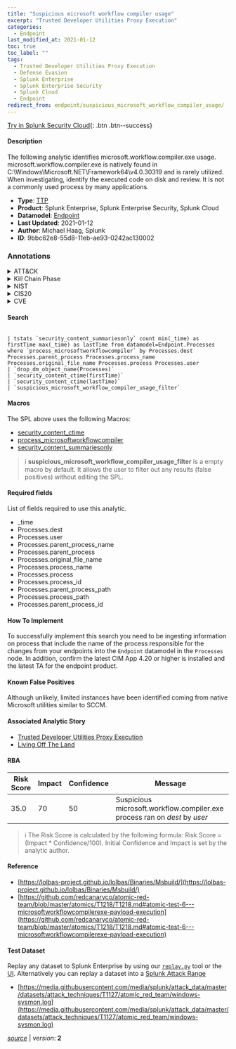 ```yaml
---
title: "Suspicious microsoft workflow compiler usage"
excerpt: "Trusted Developer Utilities Proxy Execution"
categories:
  - Endpoint
last_modified_at: 2021-01-12
toc: true
toc_label: ""
tags:
  - Trusted Developer Utilities Proxy Execution
  - Defense Evasion
  - Splunk Enterprise
  - Splunk Enterprise Security
  - Splunk Cloud
  - Endpoint
redirect_from: endpoint/suspicious_microsoft_workflow_compiler_usage/
---
```




[Try in Splunk Security Cloud](https://www.splunk.com/en_us/cyber-security.html){: .btn .btn--success}

#### Description

The following analytic identifies microsoft.workflow.compiler.exe usage. microsoft.workflow.compiler.exe is natively found in C:\Windows\Microsoft.NET\Framework64\v4.0.30319 and is rarely utilized. When investigating, identify the executed code on disk and review. It is not a commonly used process by many applications.

- **Type**: [TTP](https://github.com/splunk/security_content/wiki/Detection-Analytic-Types)
- **Product**: Splunk Enterprise, Splunk Enterprise Security, Splunk Cloud
- **Datamodel**: [Endpoint](https://docs.splunk.com/Documentation/CIM/latest/User/Endpoint)
- **Last Updated**: 2021-01-12
- **Author**: Michael Haag, Splunk
- **ID**: 9bbc62e8-55d8-11eb-ae93-0242ac130002

### Annotations
<details>
  <summary>ATT&CK</summary>

<div markdown="1">

#### [ATT&CK](https://attack.mitre.org/)

| ID          | Technique   | Tactic         |
| ----------- | ----------- |--------------- |
| [T1127](https://attack.mitre.org/techniques/T1127/) | Trusted Developer Utilities Proxy Execution | Defense Evasion |

</div>
</details>


<details>
  <summary>Kill Chain Phase</summary>

<div markdown="1">

* Exploitation


</div>
</details>


<details>
  <summary>NIST</summary>

<div markdown="1">

* PR.PT
* DE.CM



</div>
</details>

<details>
  <summary>CIS20</summary>

<div markdown="1">

* CIS 8



</div>
</details>

<details>
  <summary>CVE</summary>

<div markdown="1">


</div>
</details>


#### Search

```

| tstats `security_content_summariesonly` count min(_time) as firstTime max(_time) as lastTime from datamodel=Endpoint.Processes where `process_microsoftworkflowcompiler` by Processes.dest Processes.parent_process Processes.process_name Processes.original_file_name Processes.process Processes.user 
| `drop_dm_object_name(Processes)` 
| `security_content_ctime(firstTime)` 
| `security_content_ctime(lastTime)` 
| `suspicious_microsoft_workflow_compiler_usage_filter`
```

#### Macros
The SPL above uses the following Macros:
* [security_content_ctime](https://github.com/splunk/security_content/blob/develop/macros/security_content_ctime.yml)
* [process_microsoftworkflowcompiler](https://github.com/splunk/security_content/blob/develop/macros/process_microsoftworkflowcompiler.yml)
* [security_content_summariesonly](https://github.com/splunk/security_content/blob/develop/macros/security_content_summariesonly.yml)

> :information_source:
> **suspicious_microsoft_workflow_compiler_usage_filter** is a empty macro by default. It allows the user to filter out any results (false positives) without editing the SPL.



#### Required fields
List of fields required to use this analytic.
* _time
* Processes.dest
* Processes.user
* Processes.parent_process_name
* Processes.parent_process
* Processes.original_file_name
* Processes.process_name
* Processes.process
* Processes.process_id
* Processes.parent_process_path
* Processes.process_path
* Processes.parent_process_id



#### How To Implement
To successfully implement this search you need to be ingesting information on process that include the name of the process responsible for the changes from your endpoints into the `Endpoint` datamodel in the `Processes` node. In addition, confirm the latest CIM App 4.20 or higher is installed and the latest TA for the endpoint product.
#### Known False Positives
Although unlikely, limited instances have been identified coming from native Microsoft utilities similar to SCCM.

#### Associated Analytic Story
* [Trusted Developer Utilities Proxy Execution](/stories/trusted_developer_utilities_proxy_execution)
* [Living Off The Land](/stories/living_off_the_land)




#### RBA

| Risk Score  | Impact      | Confidence   | Message      |
| ----------- | ----------- |--------------|--------------|
| 35.0 | 70 | 50 | Suspicious microsoft.workflow.compiler.exe process ran on $dest$ by $user$ |


> :information_source:
> The Risk Score is calculated by the following formula: Risk Score = (Impact * Confidence/100). Initial Confidence and Impact is set by the analytic author.


#### Reference

* [https://lolbas-project.github.io/lolbas/Binaries/Msbuild/](https://lolbas-project.github.io/lolbas/Binaries/Msbuild/)
* [https://github.com/redcanaryco/atomic-red-team/blob/master/atomics/T1218/T1218.md#atomic-test-6---microsoftworkflowcompilerexe-payload-execution](https://github.com/redcanaryco/atomic-red-team/blob/master/atomics/T1218/T1218.md#atomic-test-6---microsoftworkflowcompilerexe-payload-execution)



#### Test Dataset
Replay any dataset to Splunk Enterprise by using our [`replay.py`](https://github.com/splunk/attack_data#using-replaypy) tool or the [UI](https://github.com/splunk/attack_data#using-ui).
Alternatively you can replay a dataset into a [Splunk Attack Range](https://github.com/splunk/attack_range#replay-dumps-into-attack-range-splunk-server)

* [https://media.githubusercontent.com/media/splunk/attack_data/master/datasets/attack_techniques/T1127/atomic_red_team/windows-sysmon.log](https://media.githubusercontent.com/media/splunk/attack_data/master/datasets/attack_techniques/T1127/atomic_red_team/windows-sysmon.log)



[*source*](https://github.com/splunk/security_content/tree/develop/detections/endpoint/suspicious_microsoft_workflow_compiler_usage.yml) \| *version*: **2**